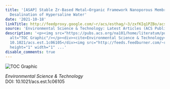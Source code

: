 ```yaml
---
title: '[ASAP] Stable Zr-Based Metal–Organic Framework Nanoporous Membrane for Efficient
  Desalination of Hypersaline Water'
date: '2021-10-18'
linkTitle: http://feedproxy.google.com/~r/acs/esthag/~3/zxfKIq1PZBo/acs.est.1c06105
source: 'Environmental Science & Technology: Latest Articles (ACS Publications)'
description: '<p><img src="https://pubs.acs.org/na101/home/literatum/publisher/achs/journals/content/esthag/0/esthag.ahead-of-print/acs.est.1c06105/20211018/images/medium/es1c06105_0008.gif"
  alt="TOC Graphic"/></p><div><cite>Environmental Science & Technology</cite></div><div>DOI:
  10.1021/acs.est.1c06105</div><img src="http://feeds.feedburner.com/~r/acs/esthag/~4/zxfKIq1PZBo"
  height="1" width="1" ...'
disable_comments: true
---
```

<p><img src="https://pubs.acs.org/na101/home/literatum/publisher/achs/journals/content/esthag/0/esthag.ahead-of-print/acs.est.1c06105/20211018/images/medium/es1c06105_0008.gif" alt="TOC Graphic"/></p><div><cite>Environmental Science & Technology</cite></div><div>DOI: 10.1021/acs.est.1c06105</div><img src="http://feeds.feedburner.com/~r/acs/esthag/~4/zxfKIq1PZBo" height="1" width="1" ...